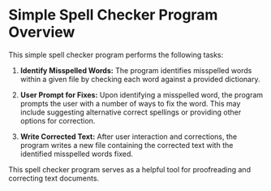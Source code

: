 # Simple Spell Checker Program Overview

This simple spell checker program performs the following tasks:

1. **Identify Misspelled Words:**
   The program identifies misspelled words within a given file by checking each word against a provided dictionary.

2. **User Prompt for Fixes:**
   Upon identifying a misspelled word, the program prompts the user with a number of ways to fix the word. This may include suggesting alternative correct spellings or providing other options for correction.

3. **Write Corrected Text:**
   After user interaction and corrections, the program writes a new file containing the corrected text with the identified misspelled words fixed.

This spell checker program serves as a helpful tool for proofreading and correcting text documents.
